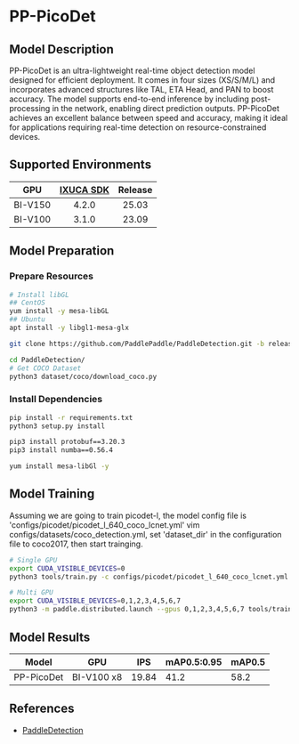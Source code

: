 # PP-PicoDet

## Model Description

PP-PicoDet is an ultra-lightweight real-time object detection model designed for efficient deployment. It comes in four
sizes (XS/S/M/L) and incorporates advanced structures like TAL, ETA Head, and PAN to boost accuracy. The model supports
end-to-end inference by including post-processing in the network, enabling direct prediction outputs. PP-PicoDet
achieves an excellent balance between speed and accuracy, making it ideal for applications requiring real-time detection
on resource-constrained devices.

## Supported Environments

| GPU    | [IXUCA SDK](https://gitee.com/deep-spark/deepspark#%E5%A4%A9%E6%95%B0%E6%99%BA%E7%AE%97%E8%BD%AF%E4%BB%B6%E6%A0%88-ixuca) | Release |
| :----: | :----: | :----: |
| BI-V150 | 4.2.0     |  25.03  |
| BI-V100 | 3.1.0     |  23.09  |

## Model Preparation

### Prepare Resources

```bash
# Install libGL
## CentOS
yum install -y mesa-libGL
## Ubuntu
apt install -y libgl1-mesa-glx

git clone https://github.com/PaddlePaddle/PaddleDetection.git -b release2.6 --depth=1

cd PaddleDetection/
# Get COCO Dataset
python3 dataset/coco/download_coco.py
```

### Install Dependencies

```bash
pip install -r requirements.txt
python3 setup.py install

pip3 install protobuf==3.20.3
pip3 install numba==0.56.4

yum install mesa-libGl -y
```

## Model Training

Assuming we are going to train picodet-l, the model config file is 'configs/picodet/picodet_l_640_coco_lcnet.yml' vim
configs/datasets/coco_detection.yml, set 'dataset_dir' in the configuration file to coco2017, then start trainging.

```bash
# Single GPU
export CUDA_VISIBLE_DEVICES=0
python3 tools/train.py -c configs/picodet/picodet_l_640_coco_lcnet.yml --eval

# Multi GPU
export CUDA_VISIBLE_DEVICES=0,1,2,3,4,5,6,7
python3 -m paddle.distributed.launch --gpus 0,1,2,3,4,5,6,7 tools/train.py -c configs/picodet/picodet_l_640_coco_lcnet.yml --eval
```

## Model Results

| Model      | GPU        | IPS   | mAP0.5:0.95 | mAP0.5 |
|------------|------------|-------|-------------|--------|
| PP-PicoDet | BI-V100 x8 | 19.84 | 41.2        | 58.2   |

## References

- [PaddleDetection](https://github.com/PaddlePaddle/PaddleDetection/blob/release/2.6/configs/picodet/README_en.md)
